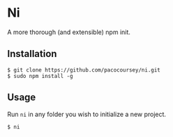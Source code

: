 # Ni

A more thorough (and extensible) npm init.

## Installation

```
$ git clone https://github.com/pacocoursey/ni.git
$ sudo npm install -g
```

## Usage

Run `ni` in any folder you wish to initialize a new project.

```
$ ni
```
